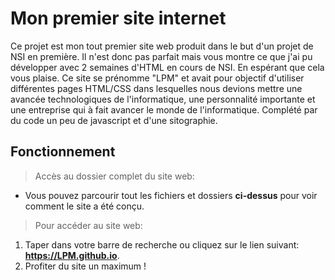 # Mon premier site internet
Ce projet est mon tout premier site web produit dans le but d'un projet de NSI en première. Il n'est donc pas parfait mais vous montre ce que j'ai pu développer avec 2 semaines d'HTML en cours de NSI. En espérant que cela vous plaise.
Ce site se prénomme "LPM" et avait pour objectif d'utiliser différentes pages HTML/CSS dans lesquelles nous devions mettre une avancée technologiques de l'informatique, une personnalité importante et une entreprise qui à fait avancer le monde de l'informatique. Complété par du code un peu de javascript et d'une sitographie. 

## Fonctionnement
> Accès au dossier complet du site web:
  - Vous pouvez parcourir tout les fichiers et dossiers **ci-dessus** pour voir comment le site a été conçu.

>Pour accéder au site web:
  1. Taper dans votre barre de recherche ou cliquez sur le lien suivant: **https://LPM.github.io**.
  2. Profiter du site un maximum !

